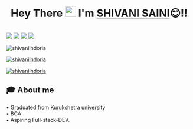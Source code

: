
#  <h1 align="center">Hey There <img src="https://github.com/TheDudeThatCode/TheDudeThatCode/blob/master/Assets/Hi.gif" width="29px"> I'm [SHIVANI SAINI](https://www.linkedin.com/in/shivanisainiindoria)😊!!</h1>
<br>

<a href="https://www.linkedin.com/in/shivanisainiindoria">
  <img src="https://img.shields.io/badge/LinkedIn-0077B5?style=for-the-badge&logo=linkedin&logoColor=white" /> 
 </a> 
<a href="mailto:shivaniindoria30@gmail.com">
  <img src="https://img.shields.io/badge/Gmail-D14836?style=for-the-badge&logo=gmail&logoColor=white"   />
</a>
<a href="https://twitter.com/shivaniindoria">
  <img src="https://img.shields.io/badge/Twitter-1DA1F2?style=for-the-badge&logo=twitter&logoColor=white"   />
</a>
<a href="https://youtube.com/channel/UClWIFHNhkrzd8coPvXPknFg">
	<img src="https://img.shields.io/badge/YouTube-FF0000?style=for-the-badge&logo=youtube&logoColor=white" />
</a>
<br>

<p align="left"> <img src="https://komarev.com/ghpvc/?username=shivaniindoria&label=Profile%20views&color=0e75b6&style=flat" alt="shivaniindoria" /> </p>

<p align="left"> <a href="https://github.com/ryo-ma/github-profile-trophy"><img src="https://github-profile-trophy.vercel.app/?username=shivaniindoria" alt="shivaniindoria" /></a> </p>

<p align="left"> <a href="https://twitter.com/shivaniindoria" target="blank"><img src="https://img.shields.io/twitter/follow/shivaniindoria?logo=twitter&style=for-the-badge" alt="shivaniindoria" /></a> </p>

## 🎓 About me
• Graduated from Kurukshetra university <br />
• BCA <br />
• Aspiring Full-stack-DEV.
